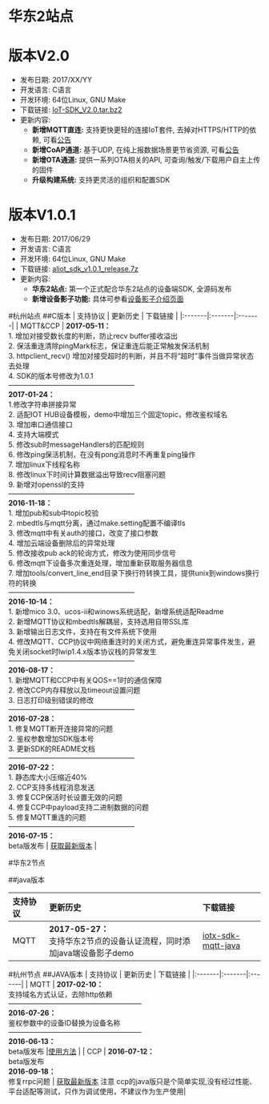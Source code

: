 华东2站点
=========

# 版本V2.0

- 发布日期: 2017/XX/YY
- 开发语言: C语言
- 开发环境: 64位Linux, GNU Make
- 下载链接: [IoT-SDK_V2.0.tar.bz2](http://aliyun-iot.oss-cn-hangzhou.aliyuncs.com/iot-sdk-c/IoT-SDK_V2.0.tar.bz2)
- 更新内容:
    - **新增MQTT直连:** 支持更快更轻的连接IoT套件, 去掉对HTTPS/HTTP的依赖, 可看[公告](https://help.aliyun.com/document_detail/57164.html?spm=5176.doc53930.6.638.LNVRIp)
    - **新增CoAP通道:** 基于UDP, 在纯上报数据场景更节省资源, 可看[公告](https://help.aliyun.com/document_detail/57566.html?spm=5176.doc57164.6.637.tXyBoU)
    - **新增OTA通道:** 提供一系列OTA相关的API, 可查询/触发/下载用户自主上传的固件
    - **升级构建系统:** 支持更灵活的组织和配置SDK


# 版本V1.0.1

- 发布日期: 2017/06/29
- 开发语言: C语言
- 开发环境: 64位Linux, GNU Make
- 下载链接: [aliot_sdk_v1.0.1_release.7z](http://aliyun-iot.oss-cn-hangzhou.aliyuncs.com/iot-sdk-c/aliot_sdk_v1.0.1_release.7z)
- 更新内容:
    - **华东2站点:** 第一个正式配合华东2站点的设备端SDK, 全源码发布
    - **新增设备影子功能:** 具体可参看[设备影子介绍页面](https://help.aliyun.com/document_detail/53930.html)

#杭州站点 
##C版本
| 支持协议 | 更新历史 | 下载链接 |
|:-------|:-------|:-------|
| MQTT&CCP |  **2017-05-11：**<br/>1. 增加对接受数长度的判断，防止recv buffer接收溢出 <br/>2. 保活重连清除pingMark标志，保证重连后能正常触发保活机制 <br/>3. httpclient_recv() 增加对接受超时的判断，并且不将“超时”事件当做异常状态去处理<br/>4. SDK的版本号修改为1.0.1<br/>——————————————————<br/>**2017-01-24：**<br/>1.修改字符串拼接异常 <br/>2. 适配IOT HUB设备模板，demo中增加三个固定topic，修改鉴权域名 <br/>3. 增加串口通信接口<br/>4. 支持大端模式<br/>5. 修改sub时messageHandlers的匹配规则<br/>6. 修改ping保活机制，在没有pong消息时不再重复ping操作<br/>7. 增加linux下线程名称<br/>8. 修改linux下时间计算数据溢出导致recv阻塞问题<br/>9. 新增对openssl的支持<br/>——————————————————<br/>**2016-11-18：**<br/>1. 增加pub和sub中topic校验 <br/>2. mbedtls与mqtt分离，通过make.setting配置不编译tls <br/>3. 修改mqtt中有关auth的接口，改变了接口参数<br/>4. 增加云端设备删除后的异常处理<br/>5. 修改接收pub ack的轮询方式，修改为使用同步信号<br/>6. 修改mqtt下设备多次重连处理，增加重新获取服务器信息<br/>7. 增加tools/convert_line_end目录下换行符转换工具，提供unix到windows换行符的转换<br/>——————————————————<br/>**2016-10-14：**<br/>1. 新增mico 3.0、ucos-ii和winows系统适配，新增系统适配Readme <br/>2. 新增MQTT协议和mbedtls解耦层，支持选用自带SSL库 <br/>3. 新增输出日志文件，支持在有文件系统下使用<br/>4. 修改MQTT、CCP协议中网络重连时的关闭方式，避免重连异常事件发生，避免关闭socket时lwip1.4.x版本协议栈的异常发生<br/>——————————————————<br/>**2016-08-17：**<br/>1. 新增MQTT和CCP中有关QOS==1时的通信保障 <br/>2. 修改CCP内存释放以及timeout设置问题<br/>3. 日志打印级别错误的修改<br/>——————————————————<br/>**2016-07-28：**<br/>1. 修复MQTT断开连接异常的问题<br/>2. 鉴权参数增加SDK版本号<br/>3. 更新SDK的README文档<br/>——————————————————<br/>**2016-07-22：**<br/>1. 静态库大小压缩近40%<br/>2. CCP支持多线程消息发送<br/>3. 修复CCP保活时长设置无效的问题<br/>4. 修复CCP中payload支持二进制数据的问题<br/>5. 修复MQTT重连的问题<br/>——————————————————<br/>**2016-07-15：**<br/>beta版发布 | [获取最新版本](http://aliyun-iot.oss-cn-hangzhou.aliyuncs.com/aliyun-iot-device-sdk-c-2017-05-11.zip) |


#华东2节点

##java版本

| 支持协议 | 更新历史 | 下载链接 |
|:-------|:-------|:-------|
| MQTT | **2017-05-27：**<br/>支持华东2节点的设备认证流程，同时添加java端设备影子demo|[iotx-sdk-mqtt-java](http://aliyun-iot.oss-cn-hangzhou.aliyuncs.com/iotx-sdk-java/iotx-sdk-mqtt-java-20170526.zip "iotx-sdk-mqtt-java") |



#杭州节点
##JAVA版本
| 支持协议 | 更新历史 | 下载链接 |
|:-------|:-------|:-------|
| MQTT | **2017-02-10：**<br/>支持域名方式认证，去除http依赖<br/>———————————————————<br/>**2016-07-26：**<br/>鉴权参数中的设备ID替换为设备名称<br/>———————————————————<br/>**2016-06-13：**<br/>beta版发布 |[使用方法](~~42693~~) |
| CCP | **2016-07-12：**<br/>beta版发布<br/>**2016-09-18：**<br/>修复rrpc问题 | [获取最新版本](http://aliyun-iot.oss-cn-hangzhou.aliyuncs.com/java-sdk-ccp.zip)  注意 ccp的java版只是个简单实现,没有经过性能、平台适配等测试，只作为调试使用，不建议作为生产使用|
